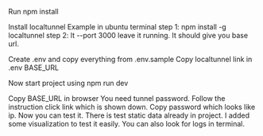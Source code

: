 Run npm install 

Install localtunnel
Example in ubuntu terminal 
step 1: npm install -g localtunnel
step 2: lt --port 3000
leave it running. It should give you base url.

Create .env and copy everything from .env.sample
Copy localtunnel link in .env BASE_URL

Now start project using
npm run dev

Copy BASE_URL in browser
You need tunnel password. Follow the instruction click link which is shown down. Copy password which looks like ip.
Now you can test it. There is test static data already in project. 
I added some visualization to test it easily. You can also look for logs in terminal.

